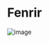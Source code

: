 # Fenrir

![image](https://github.com/CrimsonCoalition/Fenrir/assets/85753549/6c7b4f06-3a63-4162-9c82-ccc2012cd820)

